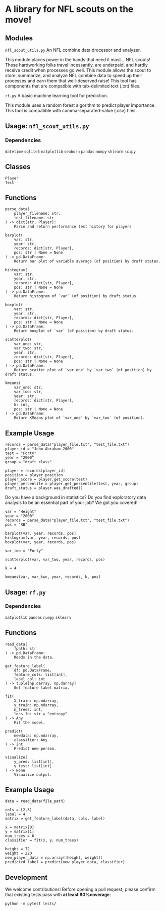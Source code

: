 # A library for NFL scouts on the move!

## Modules
`nfl_scout_utils.py`
An NFL combine data drocessor and analyzer.

This module places power in the hands that need it most...
NFL scouts! These hardworking folks travel incessantly, are
underpaid, and hardly receive credit when processes go well.
This module allows the scout to store, summarize, and
analyze NFL combine data to speed up their processes and
earn them that well-deserved raise! This tool has components
that are compatible with tab-delimited text (.txt) files.

`rf.py`
A basic machine learning tool for prediction.

This module uses a random forest algorithm to predict player
importance. This tool is compatible with comma-separated-value
(.csv) files.

## Usage: `nfl_scout_utils.py`

### Dependencies
`datetime`
`sqlite3`
`matplotlib`
`seaborn`
`pandas`
`numpy`
`sklearn`
`scipy`

## Classes
```
Player
Test
```

## Functions
```
parse_data(
    player_filename: str,
    test_filename: str
) -> dict[str, Player]:
    Parse and return performance test history for players

barplot(
    var: str,
    year: str,
    records: dict[str, Player],
    pos: str | None = None
) -> pd.DataFrame:
    Return bar plot of variable average (of position) by draft status.

histogram(
    var: str,
    year: str,
    records: dict[str, Player],
    pos: str | None = None
) -> pd.DataFrame:
    Return histogram of `var` (of position) by draft status.

boxplot(
    var: str,
    year: str,
    records: dict[str, Player],
    pos: str | None = None
) -> pd.DataFrame:
    Return boxplot of `var` (of position) by draft status.

scatterplot(
    var_one: str,
    var_two: str,
    year: str,
    records: dict[str, Player],
    pos: str | None = None
) -> pd.DataFrame:
    Return scatter plot of `var_one` by `var_two` (of position) by draft status.

kmeans(
    var_one: str,
    var_two: str,
    year: str,
    records: dict[str, Player],
    k: int,
    pos: str | None = None
) -> pd.DataFrame:
    Return KMeans plot of `var_one` by `var_two` (of position).
```

## Example Usage
```
records = parse_data("player_file.txt", "test_file.txt")
player_id = "John Abraham_2000"
test = "Forty"
year = "2000"
group = "draft_class"

player = records[player_id]
position = player.position
player_score = player.get_score(test)
player_percentile = player.get_percentile(test, year, group)
draft_status = player.was_drafted()
```

Do you have a background in statistics? Do you find exploratory
data analysis to be an essential part of your job? We got you 
covered!

```
var = "Height"
year = "2000"
records = parse_data("player_file.txt", "test_file.txt")
pos = "RB"

barplot(var, year, records, pos)
histogram(var, year, records, pos)
boxplot(var, year, records, pos)

var_two = "Forty"

scatterplot(var, var_two, year, records, pos)

k = 4

kmeans(var, var_two, year, records, k, pos)
```

## Usage: `rf.py`

### Dependencies
`matplotlib`
`pandas`
`numpy`
`sklearn`

## Functions
```
read_data(
    fpath: str
) -> pd.DataFrame:
    Reads in the data.

get_feature_label(
    df: pd.DataFrame,
    feature_cols: list[int],
    label_col: int
) -> tuple[np.darray, np.darray]
    Get feature label matrix.

fit(
    X_train: np.ndarray,
    y_train: np.ndarray,
    n_trees: int,
    loss_fn: str = "entropy"
) -> Any
    Fit the model.

predict(
    newdata: np.ndarray,
    classifier: Any
) -> int
    Predict new person.

visualize(
    y_pred: list[int],
    y_test: list[int]
) -> None
    Visualize output.
```

## Example Usage
```
data = read_data(file_path)

cols = [2,3]
label = 4
matrix = get_feature_label(data, cols, label)

x = matrix[0]
y = matrix[1]
num_trees = 6
classifier = fit(x, y, num_trees)

height = 72
weight = 220
new_player_data = np.array([height, weight])
predicted_label = predict(new_player_data, classifier)
```

## Development
We welcome contributions! Before opening a pull request, 
please confirm that existing tests pass with **at least 
80%coverage**:

```
python -m pytest tests/
```
